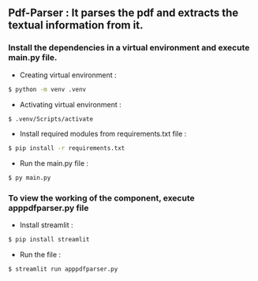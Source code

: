 ## Pdf-Parser : It parses the pdf and extracts the textual information from it.

### Install the dependencies in a virtual environment and execute main.py file.

- Creating virtual environment :
```bash
$ python -m venv .venv
```

- Activating virtual environment :
```bash
$ .venv/Scripts/activate
```

- Install required modules from requirements.txt file :
```bash
$ pip install -r requirements.txt
```

- Run the main.py file :
```bash
$ py main.py
```

### To view the working of the component, execute apppdfparser.py file

- Install streamlit :
```bash
$ pip install streamlit
```

- Run the file :
```bash
$ streamlit run apppdfparser.py
```
